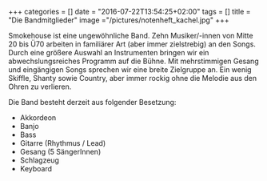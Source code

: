 +++
categories = []
date = "2016-07-22T13:54:25+02:00"
tags = []
title = "Die Bandmitglieder"
image ="/pictures/notenheft_kachel.jpg"
+++

Smokehouse ist eine ungewöhnliche Band. Zehn Musiker/-innen von Mitte 20 bis Ü70 arbeiten in familiärer Art (aber immer zielstrebig) an den Songs. Durch eine größere Auswahl an Instrumenten bringen wir ein abwechslungsreiches Programm auf die Bühne. Mit mehrstimmigen Gesang und eingängigen Songs sprechen wir eine breite Zielgruppe an. Ein wenig Skiffle, Shanty sowie Country, aber immer rockig ohne die Melodie aus den Ohren zu verlieren.

Die Band besteht derzeit aus folgender Besetzung:

<!--more-->

 * Akkordeon
 * Banjo
 * Bass
 * Gitarre (Rhythmus / Lead)
 * Gesang (5 SängerInnen)
 * Schlagzeug
 * Keyboard



